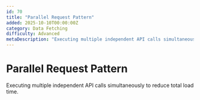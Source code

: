 ```yaml
---
id: 70
title: "Parallel Request Pattern"
added: 2025-10-10T00:00:00Z
category: Data Fetching
difficulty: Advanced
metaDescription: "Executing multiple independent API calls simultaneously to reduce total load time."
---
```


# Parallel Request Pattern

Executing multiple independent API calls simultaneously to reduce total load time.
